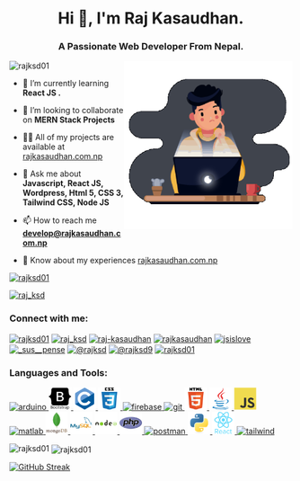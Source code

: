 <h1 align="center">Hi 👋, I'm Raj Kasaudhan.</h1>
<h3 align="center">A Passionate Web Developer From Nepal.</h3>
<img align="right" alt ="coder" width="300" src="https://github.com/rajksd01/rajksd01/blob/main/coder.gif">

<p align="left"> <img src="https://komarev.com/ghpvc/?username=rajksd01&label=Profile%20views&color=0e75b6&style=flat" alt="rajksd01" /> </p>

- 🌱 I’m currently learning **React JS .**

- 👯 I’m looking to collaborate on **MERN Stack Projects**

- 👨‍💻 All of my projects are available at [rajkasaudhan.com.np](rajkasaudhan.com.np)

- 💬 Ask me about **Javascript, React JS, Wordpress, Html 5, CSS 3, Tailwind CSS, Node JS**

- 📫 How to reach me **develop@rajkasaudhan.com.np**

- 📄 Know about my experiences [rajkasaudhan.com.np](rajkasaudhan.com.np)

<p align="left"> <a href="https://github.com/ryo-ma/github-profile-trophy"><img src="https://github-profile-trophy.vercel.app/?username=rajksd01&" alt="rajksd01" /></a> </p>

<p align="left"> <a href="https://twitter.com/raj_ksd" target="blank"><img src="https://img.shields.io/twitter/follow/raj_ksd?logo=twitter&style=for-the-badge" alt="raj_ksd" /></a> </p>




<!--### Blogs posts 
BLOG-POST-LIST:START -->
<!-- BLOG-POST-LIST:END -->

<h3 align="left">Connect with me:</h3>
<p align="left">
<a href="https://dev.to/rajksd01" target="blank"><img align="center" src="https://raw.githubusercontent.com/rahuldkjain/github-profile-readme-generator/master/src/images/icons/Social/devto.svg" alt="rajksd01" height="30" width="40" /></a>
<a href="https://twitter.com/raj_ksd" target="blank"><img align="center" src="https://raw.githubusercontent.com/rahuldkjain/github-profile-readme-generator/master/src/images/icons/Social/twitter.svg" alt="raj_ksd" height="30" width="40" /></a>
<a href="https://linkedin.com/in/raj-kasaudhan" target="blank"><img align="center" src="https://raw.githubusercontent.com/rahuldkjain/github-profile-readme-generator/master/src/images/icons/Social/linked-in-alt.svg" alt="raj-kasaudhan" height="30" width="40" /></a>
<a href="https://kaggle.com/rajkasaudhan" target="blank"><img align="center" src="https://raw.githubusercontent.com/rahuldkjain/github-profile-readme-generator/master/src/images/icons/Social/kaggle.svg" alt="rajkasaudhan" height="30" width="40" /></a>
<a href="https://fb.com/jsislove" target="blank"><img align="center" src="https://raw.githubusercontent.com/rahuldkjain/github-profile-readme-generator/master/src/images/icons/Social/facebook.svg" alt="jsislove" height="30" width="40" /></a>
<a href="https://instagram.com/_sus__pense" target="blank"><img align="center" src="https://raw.githubusercontent.com/rahuldkjain/github-profile-readme-generator/master/src/images/icons/Social/instagram.svg" alt="_sus__pense" height="30" width="40" /></a>
<a href="https://hashnode.com/@rajksd" target="blank"><img align="center" src="https://raw.githubusercontent.com/rahuldkjain/github-profile-readme-generator/master/src/images/icons/Social/hashnode.svg" alt="@rajksd" height="30" width="40" /></a>
<a href="https://medium.com/@rajksd9" target="blank"><img align="center" src="https://raw.githubusercontent.com/rahuldkjain/github-profile-readme-generator/master/src/images/icons/Social/medium.svg" alt="@rajksd9" height="30" width="40" /></a>
<a href="https://www.leetcode.com/rajksd01" target="blank"><img align="center" src="https://raw.githubusercontent.com/rahuldkjain/github-profile-readme-generator/master/src/images/icons/Social/leet-code.svg" alt="rajksd01" height="30" width="40" /></a>
</p>

<h3 align="left">Languages and Tools:</h3>
<p align="left"> <a href="https://www.arduino.cc/" target="_blank" rel="noreferrer"> <img src="https://cdn.worldvectorlogo.com/logos/arduino-1.svg" alt="arduino" width="40" height="40"/> </a> <a href="https://getbootstrap.com" target="_blank" rel="noreferrer"> <img src="https://raw.githubusercontent.com/devicons/devicon/master/icons/bootstrap/bootstrap-plain-wordmark.svg" alt="bootstrap" width="40" height="40"/> </a> <a href="https://www.cprogramming.com/" target="_blank" rel="noreferrer"> <img src="https://raw.githubusercontent.com/devicons/devicon/master/icons/c/c-original.svg" alt="c" width="40" height="40"/> </a> <a href="https://www.w3schools.com/css/" target="_blank" rel="noreferrer"> <img src="https://raw.githubusercontent.com/devicons/devicon/master/icons/css3/css3-original-wordmark.svg" alt="css3" width="40" height="40"/> </a> <a href="https://firebase.google.com/" target="_blank" rel="noreferrer"> <img src="https://www.vectorlogo.zone/logos/firebase/firebase-icon.svg" alt="firebase" width="40" height="40"/> </a> <a href="https://git-scm.com/" target="_blank" rel="noreferrer"> <img src="https://www.vectorlogo.zone/logos/git-scm/git-scm-icon.svg" alt="git" width="40" height="40"/> </a> <a href="https://www.w3.org/html/" target="_blank" rel="noreferrer"> <img src="https://raw.githubusercontent.com/devicons/devicon/master/icons/html5/html5-original-wordmark.svg" alt="html5" width="40" height="40"/> </a> <a href="https://www.java.com" target="_blank" rel="noreferrer"> <img src="https://raw.githubusercontent.com/devicons/devicon/master/icons/java/java-original.svg" alt="java" width="40" height="40"/> </a> <a href="https://developer.mozilla.org/en-US/docs/Web/JavaScript" target="_blank" rel="noreferrer"> <img src="https://raw.githubusercontent.com/devicons/devicon/master/icons/javascript/javascript-original.svg" alt="javascript" width="40" height="40"/> </a> <a href="https://www.mathworks.com/" target="_blank" rel="noreferrer"> <img src="https://upload.wikimedia.org/wikipedia/commons/2/21/Matlab_Logo.png" alt="matlab" width="40" height="40"/> </a> <a href="https://www.mongodb.com/" target="_blank" rel="noreferrer"> <img src="https://raw.githubusercontent.com/devicons/devicon/master/icons/mongodb/mongodb-original-wordmark.svg" alt="mongodb" width="40" height="40"/> </a> <a href="https://www.mysql.com/" target="_blank" rel="noreferrer"> <img src="https://raw.githubusercontent.com/devicons/devicon/master/icons/mysql/mysql-original-wordmark.svg" alt="mysql" width="40" height="40"/> </a> <a href="https://nodejs.org" target="_blank" rel="noreferrer"> <img src="https://raw.githubusercontent.com/devicons/devicon/master/icons/nodejs/nodejs-original-wordmark.svg" alt="nodejs" width="40" height="40"/> </a> <a href="https://www.php.net" target="_blank" rel="noreferrer"> <img src="https://raw.githubusercontent.com/devicons/devicon/master/icons/php/php-original.svg" alt="php" width="40" height="40"/> </a> <a href="https://postman.com" target="_blank" rel="noreferrer"> <img src="https://www.vectorlogo.zone/logos/getpostman/getpostman-icon.svg" alt="postman" width="40" height="40"/> </a> <a href="https://www.python.org" target="_blank" rel="noreferrer"> <img src="https://raw.githubusercontent.com/devicons/devicon/master/icons/python/python-original.svg" alt="python" width="40" height="40"/> </a> <a href="https://reactjs.org/" target="_blank" rel="noreferrer"> <img src="https://raw.githubusercontent.com/devicons/devicon/master/icons/react/react-original-wordmark.svg" alt="react" width="40" height="40"/> </a> <a href="https://tailwindcss.com/" target="_blank" rel="noreferrer"> <img src="https://www.vectorlogo.zone/logos/tailwindcss/tailwindcss-icon.svg" alt="tailwind" width="40" height="40"/> </a> </p>

<p><img align="left" src="https://github-readme-stats.vercel.app/api/top-langs?username=rajksd01&theme=dark&show_icons=true&locale=en&layout=compact" alt="rajksd01" /></p>

<p>&nbsp;<img align="center" src="https://github-readme-stats.vercel.app/api?username=rajksd01&theme=dark&show_icons=true&locale=en" alt="rajksd01" /></p>

[![GitHub Streak](https://streak-stats.demolab.com/?user=rajksd01&theme=dark)](https://git.io/streak-stats)
